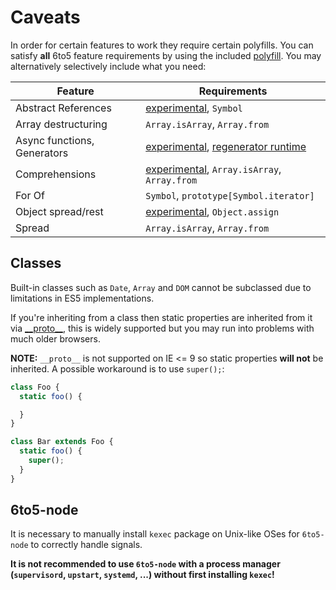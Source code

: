 # Caveats

In order for certain features to work they require certain polyfills. You can
satisfy **all** 6to5 feature requirements by using the included
[polyfill](polyfill.md). You may alternatively selectively include what you need:

| Feature                     | Requirements                                                                                                           |
| --------------------------- | ---------------------------------------------------------------------------------------------------------------------- |
| Abstract References         | [experimental](experimental.md), `Symbol`                                                                              |
| Array destructuring         | `Array.isArray`, `Array.from`                                                                                          |
| Async functions, Generators | [experimental](experimental.md), [regenerator runtime](https://github.com/facebook/regenerator/blob/master/runtime.js) |
| Comprehensions              | [experimental](experimental.md), `Array.isArray`, `Array.from`                                                         |
| For Of                      | `Symbol`, `prototype[Symbol.iterator]`                                                                                 |
| Object spread/rest          | [experimental](experimental.md), `Object.assign`                                                                       |
| Spread                      | `Array.isArray`, `Array.from`                                                                                          |

## Classes

Built-in classes such as `Date`, `Array` and `DOM` cannot be subclassed due to
limitations in ES5 implementations.

If you're inheriting from a class then static properties are inherited from it
via [\_\_proto\_\_](https://developer.mozilla.org/en-US/docs/Web/JavaScript/Reference/Global_Objects/Object/proto),
this is widely supported but you may run into problems with much older browsers.

**NOTE:** `__proto__` is not supported on IE <= 9 so static properties
**will not** be inherited. A possible workaround is to use `super();`:

```javascript
class Foo {
  static foo() {

  }
}

class Bar extends Foo {
  static foo() {
    super();
  }
}
```

## 6to5-node

It is necessary to manually install `kexec` package on Unix-like OSes for
`6to5-node` to correctly handle signals.

**It is not recommended to use `6to5-node` with a process manager (`supervisord`, `upstart`, `systemd`, ...) without first installing `kexec`!**

